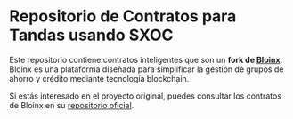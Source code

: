 # Repositorio de Contratos para Tandas usando $XOC

Este repositorio contiene contratos inteligentes que son un **fork de [Bloinx](https://github.com/Bloinx/bloinx-contracts)**.  
Bloinx es una plataforma diseñada para simplificar la gestión de grupos de ahorro y crédito mediante tecnología blockchain.

Si estás interesado en el proyecto original, puedes consultar los contratos de Bloinx en su [repositorio oficial](https://github.com/Bloinx/bloinx-contracts).
